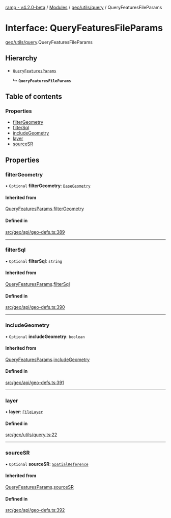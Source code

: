 [ramp - v4.2.0-beta](../README.md) / [Modules](../modules.md) / [geo/utils/query](../modules/geo_utils_query.md) / QueryFeaturesFileParams

# Interface: QueryFeaturesFileParams

[geo/utils/query](../modules/geo_utils_query.md).QueryFeaturesFileParams

## Hierarchy

- [`QueryFeaturesParams`](geo_api_geo_defs.QueryFeaturesParams.md)

  ↳ **`QueryFeaturesFileParams`**

## Table of contents

### Properties

- [filterGeometry](geo_utils_query.QueryFeaturesFileParams.md#filtergeometry)
- [filterSql](geo_utils_query.QueryFeaturesFileParams.md#filtersql)
- [includeGeometry](geo_utils_query.QueryFeaturesFileParams.md#includegeometry)
- [layer](geo_utils_query.QueryFeaturesFileParams.md#layer)
- [sourceSR](geo_utils_query.QueryFeaturesFileParams.md#sourcesr)

## Properties

### filterGeometry

• `Optional` **filterGeometry**: [`BaseGeometry`](../classes/geo_api_graphic_geometry_base_geometry.BaseGeometry.md)

#### Inherited from

[QueryFeaturesParams](geo_api_geo_defs.QueryFeaturesParams.md).[filterGeometry](geo_api_geo_defs.QueryFeaturesParams.md#filtergeometry)

#### Defined in

[src/geo/api/geo-defs.ts:389](https://github.com/sharvenp/ramp4-docs/blob/c6cdb39/src/geo/api/geo-defs.ts#L389)

___

### filterSql

• `Optional` **filterSql**: `string`

#### Inherited from

[QueryFeaturesParams](geo_api_geo_defs.QueryFeaturesParams.md).[filterSql](geo_api_geo_defs.QueryFeaturesParams.md#filtersql)

#### Defined in

[src/geo/api/geo-defs.ts:390](https://github.com/sharvenp/ramp4-docs/blob/c6cdb39/src/geo/api/geo-defs.ts#L390)

___

### includeGeometry

• `Optional` **includeGeometry**: `boolean`

#### Inherited from

[QueryFeaturesParams](geo_api_geo_defs.QueryFeaturesParams.md).[includeGeometry](geo_api_geo_defs.QueryFeaturesParams.md#includegeometry)

#### Defined in

[src/geo/api/geo-defs.ts:391](https://github.com/sharvenp/ramp4-docs/blob/c6cdb39/src/geo/api/geo-defs.ts#L391)

___

### layer

• **layer**: [`FileLayer`](../classes/geo_layer_file_layer.FileLayer.md)

#### Defined in

[src/geo/utils/query.ts:22](https://github.com/sharvenp/ramp4-docs/blob/c6cdb39/src/geo/utils/query.ts#L22)

___

### sourceSR

• `Optional` **sourceSR**: [`SpatialReference`](../classes/geo_api_graphic_geometry_spatial_reference.SpatialReference.md)

#### Inherited from

[QueryFeaturesParams](geo_api_geo_defs.QueryFeaturesParams.md).[sourceSR](geo_api_geo_defs.QueryFeaturesParams.md#sourcesr)

#### Defined in

[src/geo/api/geo-defs.ts:392](https://github.com/sharvenp/ramp4-docs/blob/c6cdb39/src/geo/api/geo-defs.ts#L392)
